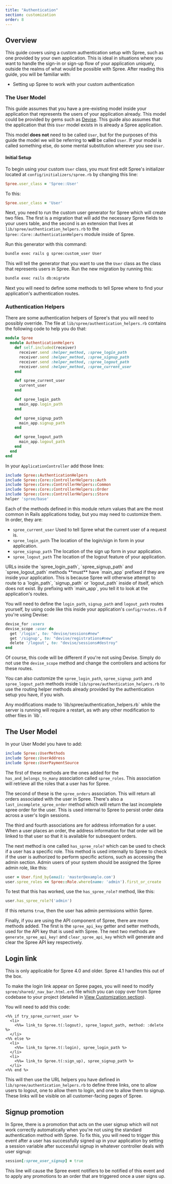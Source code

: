 ```yaml
---
title: "Authentication"
section: customization
order: 8
---
```


## Overview

This guide covers using a custom authentication setup with Spree, such
as one provided by your own application. This is ideal in situations
where you want to handle the sign-in or sign-up flow of your application
uniquely, outside the realms of what would be possible with Spree. After
reading this guide, you will be familiar with:

-   Setting up Spree to work with your custom authentication

### The User Model

This guide assumes that you have a pre-existing model inside your
application that represents the users of your application already. This
model could be provided by gems such as
[Devise](https://github.com/plataformatec/devise). This guide also assumes
that the application that this `User` model exists in is already a Spree
application.

This model **does not** need to be called `User`, but for the purposes
of this guide the model we will be referring to **will** be called
`User`. If your model is called something else, do some mental
substitution wherever you see `User`.

#### Initial Setup

To begin using your custom `User` class, you must first edit Spree's
initializer located at `config/initializers/spree.rb` by changing this
line:

```ruby
Spree.user_class = 'Spree::User'
```

To this:

```ruby
Spree.user_class = 'User'
```

Next, you need to run the custom user generator for Spree which will
create two files. The first is a migration that will add the necessary
Spree fields to your users table, and the second is an extension that
lives at `lib/spree/authentication_helpers.rb` to the
`Spree::Core::AuthenticationHelpers` module inside of Spree.

Run this generator with this command:

```bash
bundle exec rails g spree:custom_user User
```

This will tell the generator that you want to use the `User` class as
the class that represents users in Spree. Run the new migration by
running this:

```bash
bundle exec rails db:migrate
```

Next you will need to define some methods to tell Spree where to find
your application's authentication routes.

### Authentication Helpers

There are some authentication helpers of Spree's that you will need to
possibly override. The file at `lib/spree/authentication_helpers.rb`
contains the following code to help you do that:

```ruby
module Spree
  module AuthenticationHelpers
    def self.included(receiver)
      receiver.send :helper_method, :spree_login_path
      receiver.send :helper_method, :spree_signup_path
      receiver.send :helper_method, :spree_logout_path
      receiver.send :helper_method, :spree_current_user
    end

    def spree_current_user
      current_user
    end

    def spree_login_path
      main_app.login_path
    end

    def spree_signup_path
      main_app.signup_path
    end

    def spree_logout_path
      main_app.logout_path
    end
  end
end
```

In your `ApplicationController` add those lines:

```ruby
include Spree::AuthenticationHelpers
include Spree::Core::ControllerHelpers::Auth
include Spree::Core::ControllerHelpers::Common
include Spree::Core::ControllerHelpers::Order
include Spree::Core::ControllerHelpers::Store
helper 'spree/base'
```

Each of the methods defined in this module return values that are the
most common in Rails applications today, but you may need to customize
them. In order, they are:

* `spree_current_user` Used to tell Spree what the current user
of a request is.
* `spree_login_path` The location of the login/sign in form in
your application.
* `spree_signup_path` The location of the sign up form in your
application.
* `spree_logout_path` The location of the logout feature of your
application.

<alert kind="note">
URLs inside the `spree_login_path`, `spree_signup_path` and
`spree_logout_path` methods **must** have `main_app` prefixed if they
are inside your application. This is because Spree will otherwise
attempt to route to a `login_path`, `signup_path` or `logout_path`
inside of itself, which does not exist. By prefixing with `main_app`,
you tell it to look at the application's routes.
</alert>

You will need to define the `login_path`, `signup_path` and
`logout_path` routes yourself, by using code like this inside your
application's `config/routes.rb` if you're using Devise:

```ruby
devise_for :users
devise_scope :user do
  get '/login', to: "devise/sessions#new"
  get '/signup', to: "devise/registrations#new"
  delete '/logout', to: "devise/sessions#destroy"
end
```

Of course, this code will be different if you're not using Devise.
Simply do not use the `devise_scope` method and change the controllers
and actions for these routes.

You can also customize the `spree_login_path`, `spree_signup_path`
and `spree_logout_path` methods inside
`lib/spree/authentication_helpers.rb` to use the routing helper methods
already provided by the authentication setup you have, if you wish.

<alert kind="note">
Any modifications made to `lib/spree/authentication_helpers.rb`
while the server is running will require a restart, as wth any other
modification to other files in `lib`.
</alert>

## The User Model

In your User Model you have to add:

```ruby
include Spree::UserMethods
include Spree::UserAddress
include Spree::UserPaymentSource
```

The first of these methods are the ones added for the `has_and_belongs_to_many` association
called `spree_roles`. This association will retrieve all the roles that
a user has for Spree.

The second of these is the `spree_orders` association. This will return
all orders associated with the user in Spree. There's also a
`last_incomplete_spree_order` method which will return the last
incomplete spree order for the user. This is used internal to Spree to
persist order data across a user's login sessions.

The third and fourth associations are for address information for a
user. When a user places an order, the address information for that
order will be linked to that user so that it is available for subsequent
orders.

The next method is one called `has_spree_role?` which can be used to
check if a user has a specific role. This method is used internally to
Spree to check if the user is authorized to perform specific actions,
such as accessing the admin section. Admin users of your system should
be assigned the Spree admin role, like this:

```ruby
user = User.find_by(email: 'master@example.com')
user.spree_roles << Spree::Role.where(name: 'admin').first_or_create
```

To test that this has worked, use the `has_spree_role?` method, like
this:

```ruby
user.has_spree_role?('admin')
```

If this returns `true`, then the user has admin permissions within
Spree.

Finally, if you are using the API component of Spree, there are more
methods added. The first is the `spree_api_key` getter and setter
methods, used for the API key that is used with Spree. The next two
methods are `generate_spree_api_key!` and `clear_spree_api_key`
which will generate and clear the Spree API key respectively.

## Login link

<alert kind="warning">
  This is only applicable for Spree 4.0 and older. Spree 4.1 handles this out of the box.
</alert>

To make the login link appear on Spree pages, you will need to modify
`spree/shared/_nav_bar.html.erb` file which you can copy over from Spree codebase
to your project (detailed in [View Customization section](/developer/customization/view.html)).

You will need to add this code:

```erb
<%% if try_spree_current_user %>
  <li>
    <%%= link_to Spree.t(:logout), spree_logout_path, method: :delete %>
  </li>
<%% else %>
  <li>
    <%%= link_to Spree.t(:login), spree_login_path %>
  </li>
  <li>
    <%%= link_to Spree.t(:sign_up), spree_signup_path %>
  </li>
<%% end %>
```

This will then use the URL helpers you have defined in
`lib/spree/authentication_helpers.rb` to define three links, one to
allow users to logout, one to allow them to login, and one to allow them
to signup. These links will be visible on all customer-facing pages of
Spree.

## Signup promotion

In Spree, there is a promotion that acts on the user signup which will
not work correctly automatically when you're not using the standard
authentication method with Spree. To fix this, you will need to trigger
this event after a user has successfully signed up in your application
by setting a session variable after successful signup in whatever
controller deals with user signup:

```ruby
session[:spree_user_signup] = true
```

This line will cause the Spree event notifiers to be notified of this
event and to apply any promotions to an order that are triggered once a
user signs up.
